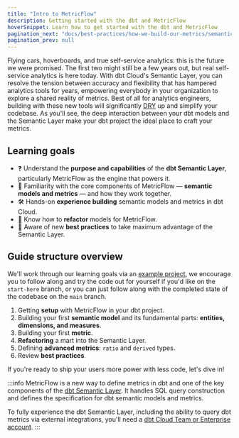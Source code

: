 ```yaml
---
title: "Intro to MetricFlow"
description: Getting started with the dbt and MetricFlow
hoverSnippet: Learn how to get started with the dbt and MetricFlow
pagination_next: "docs/best-practices/how-we-build-our-metrics/semantic-layer-2-setup"
pagination_prev: null
---
```


Flying cars, hoverboards, and true self-service analytics: this is the future we were promised. The first two might still be a few years out, but real self-service analytics is here today. With dbt Cloud's Semantic Layer, you can resolve the tension between accuracy and flexibility that has hampered analytics tools for years, empowering everybody in your organization to explore a shared reality of metrics. Best of all for analytics engineers, building with these new tools will significantly [DRY](https://docs.getdbt.com/terms/dry) up and simplify your codebase. As you'll see, the deep interaction between your dbt models and the Semantic Layer make your dbt project the ideal place to craft your metrics.

## Learning goals

- ❓ Understand the **purpose and capabilities** of the **dbt Semantic Layer**, particularly MetricFlow as the engine that powers it.
- 🧱 Familiarity with the core components of MetricFlow — **semantic models and metrics** — and how they work together.
- 🛠️ Hands-on **experience building** semantic models and metrics in dbt Cloud.
- 🔁 Know how to **refactor** models for MetricFlow.
- 🏅 Aware of new **best practices** to take maximum advantage of the Semantic Layer.

## Guide structure overview

We'll work through our learning goals via an [example project](https://github.com/dbt-labs/jaffle-sl-template), we encourage you to follow along and try the code out for yourself if you'd like on the `start-here` branch, or you can just follow along with the completed state of the codebase on the `main` branch.

1. Getting **setup** with MetricFlow in your dbt project.
2. Building your first **semantic model** and its fundamental parts: **entities, dimensions, and measures**.
3. Building your first **metric**.
4. **Refactoring** a mart into the Semantic Layer.
5. Defining **advanced metrics**: `ratio` and `derived` types.
6. Review **best practices**.

If you're ready to ship your users more power with less code, let's dive in!

:::info
MetricFlow is a new way to define metrics in dbt and one of the key components of the [dbt Semantic Layer](/docs/use-dbt-semantic-layer/dbt-sl). It handles SQL query construction and defines the specification for dbt semantic models and metrics.

To fully experience the dbt Semantic Layer, including the ability to query dbt metrics via external integrations, you'll need a [dbt Cloud Team or Enterprise account](https://www.getdbt.com/pricing/).
:::
